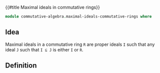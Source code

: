 {{#title  Maximal ideals in commutative rings}}

```agda
module commutative-algebra.maximal-ideals-commutative-rings where
```

## Idea

Maximal ideals in a commutative ring `R` are proper ideals `I` such that any ideal `J` such that `I ⊆ J` is either `I` or `R`.

## Definition

